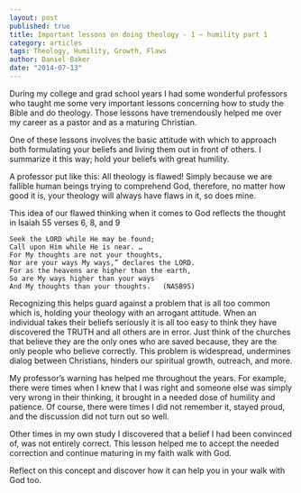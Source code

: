 ```yaml
---
layout: post
published: true
title: Important lessons on doing theology - 1 – humility part 1
category: articles
tags: Theology, Humility, Growth, Flaws
author: Daniel Baker
date: "2014-07-13"
---
```


During my college and grad school years I had some wonderful professors who taught me some very important lessons concerning how to study the Bible and do theology. Those lessons have tremendously helped me over my career as a pastor and as a maturing Christian.

One of these lessons involves the basic attitude with which to approach both formulating your beliefs and living them out in front of others. I summarize it this way; hold your beliefs with great humility. 

A professor put like this: All theology is flawed! Simply because we are fallible human beings trying to comprehend God, therefore, no matter how good it is, your theology will always have flaws in it, so does mine. 

This idea of our flawed thinking when it comes to God reflects the thought in Isaiah 55 verses 6, 8, and 9

    Seek the LORD while He may be found;
    Call upon Him while He is near. …
    For My thoughts are not your thoughts, 
    Nor are your ways My ways,” declares the LORD. 
    For as the heavens are higher than the earth,
    So are My ways higher than your ways
    And My thoughts than your thoughts.   (NASB95)

Recognizing this helps guard against a problem that is all too common which is, holding your theology with an arrogant attitude. When an individual takes their beliefs seriously it is all too easy to think they have discovered the TRUTH and all others are in error. Just think of the churches that believe they are the only ones who are saved because, they are the only people who believe correctly.  This problem is widespread, undermines dialog between Christians, hinders our spiritual growth, outreach, and more.

My professor’s warning has helped me throughout the years. For example, there were times when I knew that I was right and someone else was simply very wrong in their thinking, it brought in a needed dose of humility and patience. Of course, there were times I did not remember it, stayed proud, and the discussion did not turn out so well.

Other times in my own study I discovered that a belief I had been convinced of, was not entirely correct. This lesson helped me to accept the needed correction and continue maturing in my faith walk with God.

Reflect on this concept and discover how it can help you in your walk with God too.
